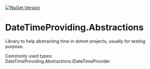 [![NuGet Version](https://img.shields.io/nuget/v/DateTimeProviding.Abstractions.svg)](https://www.nuget.org/packages/DateTimeProviding.Abstractions)

# DateTimeProviding.Abstractions
Library to help abstracting time in dotnet projects, usually for testing purpose.

Commonly used types:  
DateTimeProviding.Abstractions.IDateTimeProvider
